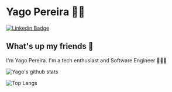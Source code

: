 # Yago Pereira 👨🏻 
[![Linkedin Badge](https://img.shields.io/badge/-Yago%20Pereira-blue?style=for-the-badge&logo=Linkedin&logoColor=white&link=https://www.linkedin.com/in/ypazevedo/)](https://www.linkedin.com/in/ypazevedo/) 

## What's up my friends 👋
I'm Yago Pereira.
I'm a tech enthusiast and Software Engineer 👨🏻‍💻

![Yago's github stats](https://github-readme-stats.vercel.app/api?username=YPAzevedo&hide_title=true&theme=dark)

![Top Langs](https://github-readme-stats.vercel.app/api/top-langs/?username=YPAzevedo&layout=compact&hide_title=true&theme=dark)
